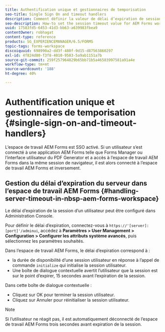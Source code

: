 ```yaml
---
title: Authentification unique et gestionnaires de temporisation
seo-title: Single Sign On and timeout handlers
description: Comment définir la valeur de délai d’expiration de session pour l’espace de travail AEM Forms.
seo-description: How-to set the session timeout value for AEM Forms workspace.
uuid: 17583fd5-6453-41d3-bb63-a639983fbea9
contentOwner: robhagat
content-type: reference
products: SG_EXPERIENCEMANAGER/6.5/FORMS
topic-tags: forms-workspace
discoiquuid: 698990a2-dd3f-480f-9d15-d87563860297
exl-id: 4f824d80-f3f8-4010-9583-5a9ab1151a7b
source-git-commit: 259f257964829b65bb71b5a46583997581a91a4e
workflow-type: tm+mt
source-wordcount: '188'
ht-degree: 40%

---
```


# Authentification unique et gestionnaires de temporisation {#single-sign-on-and-timeout-handlers}

L’espace de travail AEM Forms est SSO activé. Si un utilisateur s’est connecté à une application AEM Forms telle que Forms Manager ou l’interface utilisateur du PDF Generator et a accès à l’espace de travail AEM Forms dans la même session de navigateur, il est alors connecté à l’espace de travail AEM Forms et inversement.

## Gestion du délai d’expiration du serveur dans l’espace de travail AEM Forms {#handling-server-timeout-in-nbsp-aem-forms-workspace}

Le délai d’expiration de la session d’un utilisateur peut être configuré dans Administration Console.

Pour définir le délai d’expiration, connectez-vous à `https://'[server]:[port]'/adminui`, accédez à **Paramètres > User Management > Configuration > Configurer les attributs système avancés**, puis sélectionnez les paramètres souhaités.

Dans l’espace de travail AEM Forms, le délai d’expiration correspond à :

* la durée de disponibilité d’une session utilisateur en réponse à l’appel de commande `initialize` qui initialise la session utilisateur.
* Une boîte de dialogue contextuelle avertit l’utilisateur que la session est sur le point d’expirer, 15 secondes avant l’expiration de la session.

Dans cette boîte de dialogue contextuelle :

* Cliquez sur OK pour terminer la session utilisateur.
* Cliquez sur Annuler pour réinitialiser la session utilisateur.

>[!NOTE]
>
>Si l’utilisateur ne réagit pas, il est automatiquement déconnecté de l’espace de travail AEM Forms trois secondes avant expiration de la session.

